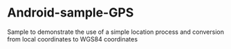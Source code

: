 # Android-sample-GPS
Sample to demonstrate the use of a simple location process and conversion from local coordinates to WGS84 coordinates
